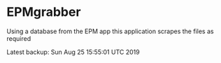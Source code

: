 # EPMgrabber
Using a database from the EPM app this application scrapes the files as required


Latest backup: Sun Aug 25 15:55:01 UTC 2019
